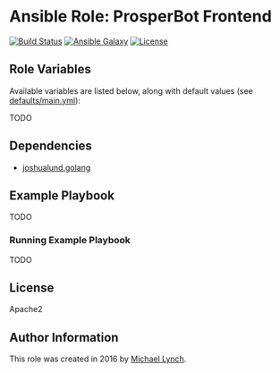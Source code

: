 # Ansible Role: ProsperBot Frontend

[![Build Status](https://travis-ci.org/mtlynch/ansible-role-prosperbot-frontend.svg?branch=master)](https://travis-ci.org/mtlynch/ansible-role-prosperbot-frontend)
[![Ansible Galaxy](https://img.shields.io/badge/ansible--galaxy-prosperbot-frontend-blue.svg?style=flat-square)](https://galaxy.ansible.com/mtlynch/prosperbot-frontend)
[![License](http://img.shields.io/:license-apache-blue.svg?style=flat-square)](LICENSE)

## Role Variables

Available variables are listed below, along with default values (see [defaults/main.yml](defaults/main.yml)):

TODO

## Dependencies

* [joshualund.golang](https://galaxy.ansible.com/joshualund/golang/)

## Example Playbook

TODO

### Running Example Playbook

TODO

## License

Apache2

## Author Information

This role was created in 2016 by [Michael Lynch](http://mtlynch.io).

